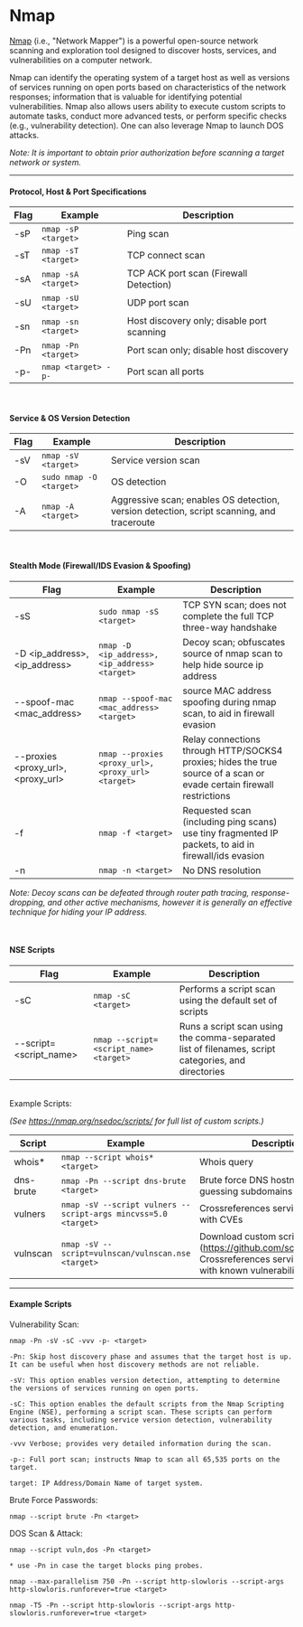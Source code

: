 # Nmap

[Nmap](https://nmap.org/) (i.e., "Network Mapper") is a powerful open-source network scanning and exploration tool designed to discover hosts, services, and vulnerabilities on a computer network.

Nmap can identify the operating system of a target host as well as versions of services running on open ports based on characteristics of the network responses; information that is valuable for identifying potential vulnerabilities.
Nmap also allows users ability to execute custom scripts to automate tasks, conduct more advanced tests, or perform specific checks (e.g., vulnerability detection). One can also leverage Nmap to launch DOS attacks. 

*Note: It is important to obtain prior authorization before scanning a target network or system.*

<hr>

#### Protocol, Host & Port Specifications 
| Flag | Example | Description |
| - | - | - |
| -sP | `nmap -sP <target>` | Ping scan |
| -sT | `nmap -sT <target>` | TCP connect scan |
| -sA | `nmap -sA <target>` | TCP ACK port scan (Firewall Detection) |
| -sU | `nmap -sU <target>` | UDP port scan |
| -sn | `nmap -sn <target>` | Host discovery only; disable port scanning |
| -Pn | `nmap -Pn <target>` | Port scan only; disable host discovery |
| -p- | `nmap <target> -p- ` | Port scan all ports |

<br>

#### Service & OS Version Detection
| Flag | Example | Description |
| - | - | - |
| -sV | `nmap -sV <target>` | Service version scan | 
| -O | `sudo nmap -O <target>` | OS detection | 
| -A | `nmap -A <target>` | Aggressive scan; enables OS detection, version detection, script scanning, and traceroute | 

<br>

#### Stealth Mode (Firewall/IDS Evasion & Spoofing)

| Flag | Example | Description |
| - | - | - |
| -sS | `sudo nmap -sS <target>` | TCP SYN scan; does not complete the full TCP three-way handshake |
| -D <ip_address>,<ip_address>| `nmap -D <ip_address>,<ip_address> <target>` | Decoy scan; obfuscates source of nmap scan to help hide source ip address | 
| --spoof-mac <mac_address> | `nmap --spoof-mac <mac_address> <target>` | source MAC address spoofing during nmap scan, to aid in firewall evasion |
| --proxies <proxy_url>,<proxy_url> | `nmap --proxies <proxy_url>,<proxy_url> <target>` | Relay connections through HTTP/SOCKS4 proxies; hides the true source of a scan or evade certain firewall restrictions |
| -f | `nmap -f <target>` | Requested scan (including ping scans) use tiny fragmented IP packets, to aid in firewall/ids evasion
| -n | `nmap -n <target>` | No DNS resolution |

*Note: Decoy scans can be defeated through router path tracing, response-dropping, and other active mechanisms, however it is generally an effective technique for hiding your IP address.*

<br>

#### NSE Scripts
| Flag | Example | Description |
| - | - | - |
| -sC | `nmap -sC <target>` | Performs a script scan using the default set of scripts |
| --script=<script_name> | `nmap --script=<script_name> <target>` | Runs a script scan using the comma-separated list of filenames, script categories, and directories |

<br>
Example Scripts: 

*(See https://nmap.org/nsedoc/scripts/ for full list of custom scripts.)*

| Script | Example | Description | 
| - | - | - |
| whois* |  `nmap --script whois* <target>` | Whois query |
| dns-brute | `nmap -Pn --script dns-brute <target>` | Brute force DNS hostnames guessing subdomains |
| vulners | `nmap -sV --script vulners --script-args mincvss=5.0 <target>` | Crossreferences service versions with CVEs |
| vulnscan | `nmap -sV --script=vulnscan/vulnscan.nse <target>` | Download custom script (https://github.com/scipag/vulscan); Crossreferences service versions with known vulnerabilities | 

<hr> 

#### Example Scripts 

Vulnerability Scan:
```
nmap -Pn -sV -sC -vvv -p- <target>

-Pn: Skip host discovery phase and assumes that the target host is up. It can be useful when host discovery methods are not reliable.

-sV: This option enables version detection, attempting to determine the versions of services running on open ports.

-sC: This option enables the default scripts from the Nmap Scripting Engine (NSE), performing a script scan. These scripts can perform various tasks, including service version detection, vulnerability detection, and enumeration.

-vvv Verbose; provides very detailed information during the scan.

-p-: Full port scan; instructs Nmap to scan all 65,535 ports on the target. 

target: IP Address/Domain Name of target system.
```

Brute Force Passwords: 
```
nmap --script brute -Pn <target>
```

DOS Scan & Attack: 
```
nmap --script vuln,dos -Pn <target>

* use -Pn in case the target blocks ping probes.

nmap --max-parallelism 750 -Pn --script http-slowloris --script-args http-slowloris.runforever=true <target>

nmap -T5 -Pn --script http-slowloris --script-args http-slowloris.runforever=true <target>
```
